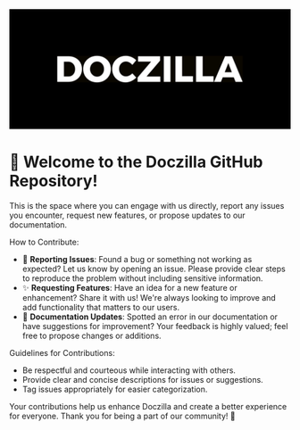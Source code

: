 <img src="./.github/banner.png" alt="logo" />

# 👋 Welcome to the Doczilla GitHub Repository!

This is the space where you can engage with us directly, report any issues you encounter, request new features, or
propose updates to our documentation.

How to Contribute:

- 🐛 **Reporting Issues**: Found a bug or something not working as expected? Let us know by opening an issue. Please
  provide clear steps to reproduce the problem without including sensitive information.
- ✨ **Requesting Features**: Have an idea for a new feature or enhancement? Share it with us! We're always looking to
  improve and add functionality that matters to our users.
- 📖 **Documentation Updates**: Spotted an error in our documentation or have suggestions for improvement? Your feedback
  is highly valued; feel free to propose changes or additions.

Guidelines for Contributions:

- Be respectful and courteous while interacting with others.
- Provide clear and concise descriptions for issues or suggestions.
- Tag issues appropriately for easier categorization.

Your contributions help us enhance Doczilla and create a better experience for everyone. Thank you for being a part of
our community! 🚀